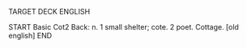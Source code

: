 TARGET DECK
ENGLISH

START
Basic
Cot2
Back: n. 1 small shelter; cote. 2 poet. Cottage. [old english]
END

